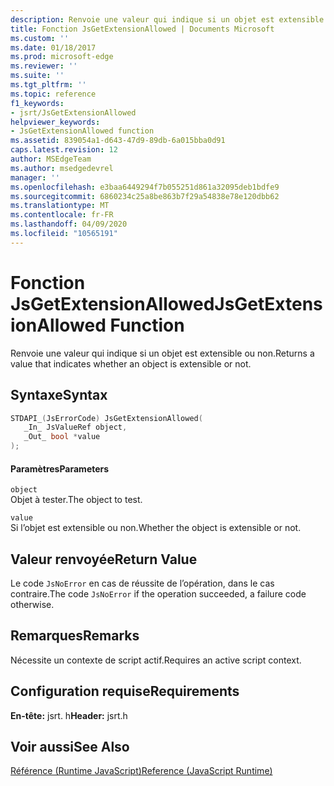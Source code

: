 ```yaml
---
description: Renvoie une valeur qui indique si un objet est extensible ou non.
title: Fonction JsGetExtensionAllowed | Documents Microsoft
ms.custom: ''
ms.date: 01/18/2017
ms.prod: microsoft-edge
ms.reviewer: ''
ms.suite: ''
ms.tgt_pltfrm: ''
ms.topic: reference
f1_keywords:
- jsrt/JsGetExtensionAllowed
helpviewer_keywords:
- JsGetExtensionAllowed function
ms.assetid: 839054a1-d643-47d9-89db-6a015bba0d91
caps.latest.revision: 12
author: MSEdgeTeam
ms.author: msedgedevrel
manager: ''
ms.openlocfilehash: e3baa6449294f7b055251d861a32095deb1bdfe9
ms.sourcegitcommit: 6860234c25a8be863b7f29a54838e78e120dbb62
ms.translationtype: MT
ms.contentlocale: fr-FR
ms.lasthandoff: 04/09/2020
ms.locfileid: "10565191"
---
```

# <span data-ttu-id="b6351-103">Fonction JsGetExtensionAllowed</span><span class="sxs-lookup"><span data-stu-id="b6351-103">JsGetExtensionAllowed Function</span></span>
<span data-ttu-id="b6351-104">Renvoie une valeur qui indique si un objet est extensible ou non.</span><span class="sxs-lookup"><span data-stu-id="b6351-104">Returns a value that indicates whether an object is extensible or not.</span></span>  
  
## <span data-ttu-id="b6351-105">Syntaxe</span><span class="sxs-lookup"><span data-stu-id="b6351-105">Syntax</span></span>  
  
```cpp  
STDAPI_(JsErrorCode) JsGetExtensionAllowed(  
   _In_ JsValueRef object,  
   _Out_ bool *value  
);  
```  
  
#### <span data-ttu-id="b6351-106">Paramètres</span><span class="sxs-lookup"><span data-stu-id="b6351-106">Parameters</span></span>  
 `object`  
 <span data-ttu-id="b6351-107">Objet à tester.</span><span class="sxs-lookup"><span data-stu-id="b6351-107">The object to test.</span></span>  
  
 `value`  
 <span data-ttu-id="b6351-108">Si l’objet est extensible ou non.</span><span class="sxs-lookup"><span data-stu-id="b6351-108">Whether the object is extensible or not.</span></span>  
  
## <span data-ttu-id="b6351-109">Valeur renvoyée</span><span class="sxs-lookup"><span data-stu-id="b6351-109">Return Value</span></span>  
 <span data-ttu-id="b6351-110">Le code `JsNoError` en cas de réussite de l’opération, dans le cas contraire.</span><span class="sxs-lookup"><span data-stu-id="b6351-110">The code `JsNoError` if the operation succeeded, a failure code otherwise.</span></span>  
  
## <span data-ttu-id="b6351-111">Remarques</span><span class="sxs-lookup"><span data-stu-id="b6351-111">Remarks</span></span>  
 <span data-ttu-id="b6351-112">Nécessite un contexte de script actif.</span><span class="sxs-lookup"><span data-stu-id="b6351-112">Requires an active script context.</span></span>  
  
## <span data-ttu-id="b6351-113">Configuration requise</span><span class="sxs-lookup"><span data-stu-id="b6351-113">Requirements</span></span>  
 <span data-ttu-id="b6351-114">**En-tête:** jsrt. h</span><span class="sxs-lookup"><span data-stu-id="b6351-114">**Header:** jsrt.h</span></span>  
  
## <span data-ttu-id="b6351-115">Voir aussi</span><span class="sxs-lookup"><span data-stu-id="b6351-115">See Also</span></span>  
 [<span data-ttu-id="b6351-116">Référence (Runtime JavaScript)</span><span class="sxs-lookup"><span data-stu-id="b6351-116">Reference (JavaScript Runtime)</span></span>](../chakra-hosting/reference-javascript-runtime.md)